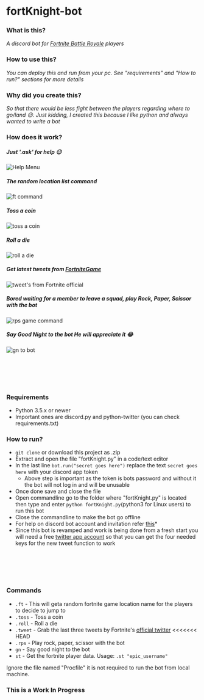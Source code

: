 # fortKnight-bot

### What is this?
*A discord bot for [Fortnite Battle Royale](https://www.epicgames.com/fortnite/en-US/buy-now/battle-royale) players* 

### How to use this?
*You can deploy this and run from your pc. See "requirements" and "How to run?" sections for more details*

### Why did you create this?
*So that there would be less fight between the players regarding where to go/land 😉. Just kidding, I created this because I like python and always wanted to write a bot*

### How does it work?
##### Just '.ask' for help 😉
![Help Menu](https://i.imgur.com/bkmpzVX.png)
##### The random location list command
![ft command](https://i.imgur.com/c7q7Wzg.png)
##### Toss a coin
![toss a coin](https://i.imgur.com/fisjA1v.png)
##### Roll a die
![roll a die](https://i.imgur.com/l2NkgK4.png)
##### Get latest tweets from [FortniteGame](https://twitter.com/FortniteGame)
![tweet's from Fortnite official](https://i.imgur.com/r9uHLLP.png)
##### Bored waiting for a member to leave a squad, play Rock, Paper, Scissor with the bot
![rps game command](https://i.imgur.com/Vn1g9cp.png)
##### Say Good Night to the bot He will appreciate it 😂
![gn to bot](https://i.imgur.com/px5od8Y.png)

<br/><br/><br/><br/>

### Requirements
* Python 3.5.x or newer
* Important ones are discord.py and python-twitter (you can check requirements.txt)

### How to run?
* `git clone` or download this project as .zip
* Extract and open the file "fortKnight.py" in a code/text editor
* In the last line `bot.run("secret goes here")` replace the text `secret goes here` with your discord app token
  * Above step is important as the token is bots password and without it the bot will not log in and will be unusable
* Once done save and close the file
* Open commandline go to the folder where "fortKnight.py" is located then type and enter `python fortKnight.py`(python3 for Linux users) to run this bot
* Close the commandline to make the bot go offline
* For help on discord bot account and invitation refer [this](https://github.com/Chikachi/DiscordIntegration/wiki/How-to-get-a-token-and-channel-ID-for-Discord)*
* Since this bot is revamped and work is being done from a fresh start you will need a free [twitter app account](https://apps.twitter.com/) so that you can get the four needed keys for the new tweet function to work

<br/><br/><br/><br/>

### Commands
* `.ft` - This will geta random fortnite game location name for the players to decide to jump to
* `.toss` - Toss a coin
* `.roll` - Roll a die
* `.tweet` - Grab the last three tweets by Fortnite's [official twitter](https://twitter.com/FortniteGame)
<<<<<<< HEAD
* `.rps` - Play rock, paper, scissor with the bot
* `gn` - Say good night to the bot
* `st` - Get the fortnite player data. Usage: `.st "epic_username"`


Ignore the file named "Procfile" it is not required to run the bot from local machine.

### This is a Work In Progress
